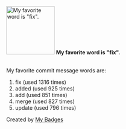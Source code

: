 <img src="https://my-badges.github.io/my-badges/favorite-word.png" alt="My favorite word is &quot;fix&quot;." title="My favorite word is &quot;fix&quot;." width="128">
<strong>My favorite word is &quot;fix&quot;.</strong>
<br><br>

My favorite commit message words are:

1. fix (used 1316 times)
2. added (used 925 times)
3. add (used 851 times)
4. merge (used 827 times)
5. update (used 796 times)


Created by <a href="https://github.com/my-badges/my-badges">My Badges</a>